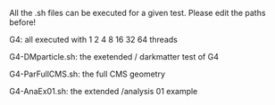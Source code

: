 All the .sh files can be executed for a given test. Please edit the paths before!

G4: all executed with 1 2 4 8 16 32 64 threads

  G4-DMparticle.sh: the exetended / darkmatter test of G4
  
  G4-ParFullCMS.sh: the full CMS geometry
  
  G4-AnaEx01.sh: the extended  /analysis 01 example
